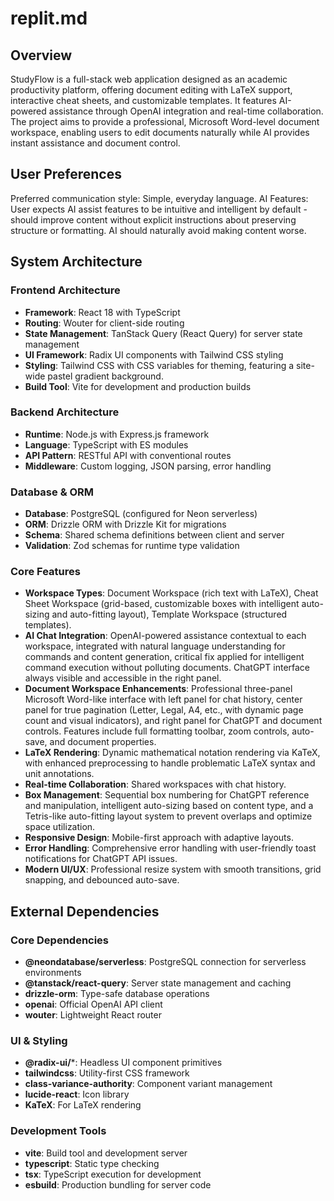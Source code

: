 # replit.md

## Overview
StudyFlow is a full-stack web application designed as an academic productivity platform, offering document editing with LaTeX support, interactive cheat sheets, and customizable templates. It features AI-powered assistance through OpenAI integration and real-time collaboration. The project aims to provide a professional, Microsoft Word-level document workspace, enabling users to edit documents naturally while AI provides instant assistance and document control.

## User Preferences
Preferred communication style: Simple, everyday language.
AI Features: User expects AI assist features to be intuitive and intelligent by default - should improve content without explicit instructions about preserving structure or formatting. AI should naturally avoid making content worse.

## System Architecture

### Frontend Architecture
- **Framework**: React 18 with TypeScript
- **Routing**: Wouter for client-side routing
- **State Management**: TanStack Query (React Query) for server state management
- **UI Framework**: Radix UI components with Tailwind CSS styling
- **Styling**: Tailwind CSS with CSS variables for theming, featuring a site-wide pastel gradient background.
- **Build Tool**: Vite for development and production builds

### Backend Architecture
- **Runtime**: Node.js with Express.js framework
- **Language**: TypeScript with ES modules
- **API Pattern**: RESTful API with conventional routes
- **Middleware**: Custom logging, JSON parsing, error handling

### Database & ORM
- **Database**: PostgreSQL (configured for Neon serverless)
- **ORM**: Drizzle ORM with Drizzle Kit for migrations
- **Schema**: Shared schema definitions between client and server
- **Validation**: Zod schemas for runtime type validation

### Core Features
- **Workspace Types**: Document Workspace (rich text with LaTeX), Cheat Sheet Workspace (grid-based, customizable boxes with intelligent auto-sizing and auto-fitting layout), Template Workspace (structured templates).
- **AI Chat Integration**: OpenAI-powered assistance contextual to each workspace, integrated with natural language understanding for commands and content generation, critical fix applied for intelligent command execution without polluting documents. ChatGPT interface always visible and accessible in the right panel.
- **Document Workspace Enhancements**: Professional three-panel Microsoft Word-like interface with left panel for chat history, center panel for true pagination (Letter, Legal, A4, etc., with dynamic page count and visual indicators), and right panel for ChatGPT and document controls. Features include full formatting toolbar, zoom controls, auto-save, and document properties.
- **LaTeX Rendering**: Dynamic mathematical notation rendering via KaTeX, with enhanced preprocessing to handle problematic LaTeX syntax and unit annotations.
- **Real-time Collaboration**: Shared workspaces with chat history.
- **Box Management**: Sequential box numbering for ChatGPT reference and manipulation, intelligent auto-sizing based on content type, and a Tetris-like auto-fitting layout system to prevent overlaps and optimize space utilization.
- **Responsive Design**: Mobile-first approach with adaptive layouts.
- **Error Handling**: Comprehensive error handling with user-friendly toast notifications for ChatGPT API issues.
- **Modern UI/UX**: Professional resize system with smooth transitions, grid snapping, and debounced auto-save.

## External Dependencies

### Core Dependencies
- **@neondatabase/serverless**: PostgreSQL connection for serverless environments
- **@tanstack/react-query**: Server state management and caching
- **drizzle-orm**: Type-safe database operations
- **openai**: Official OpenAI API client
- **wouter**: Lightweight React router

### UI & Styling
- **@radix-ui/***: Headless UI component primitives
- **tailwindcss**: Utility-first CSS framework
- **class-variance-authority**: Component variant management
- **lucide-react**: Icon library
- **KaTeX**: For LaTeX rendering

### Development Tools
- **vite**: Build tool and development server
- **typescript**: Static type checking
- **tsx**: TypeScript execution for development
- **esbuild**: Production bundling for server code
